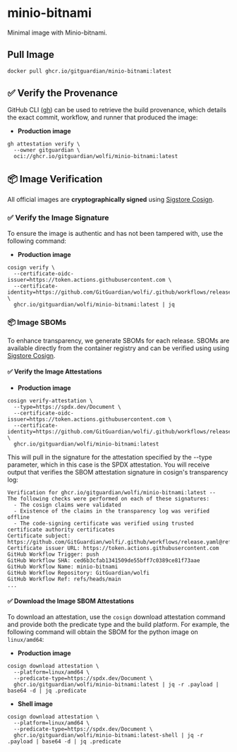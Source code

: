 # minio-bitnami

Minimal image with Minio-bitnami.

## Pull Image

```sh
docker pull ghcr.io/gitguardian/minio-bitnami:latest
```

## ✅ Verify the Provenance

GitHub CLI ([gh](https://cli.github.com/)) can be used to retrieve the build provenance, which details the exact commit, workflow, and runner that produced the image:

- **Production image**

```shell
gh attestation verify \
  --owner gitguardian \
  oci://ghcr.io/gitguardian/wolfi/minio-bitnami:latest
```

## 📦 **Image Verification**

All official images are **cryptographically signed** using [Sigstore Cosign](https://www.sigstore.dev/).

### ✅ Verify the Image Signature

To ensure the image is authentic and has not been tampered with, use the following command:

- **Production image**

```shell
cosign verify \
  --certificate-oidc-issuer=https://token.actions.githubusercontent.com \
  --certificate-identity=https://github.com/GitGuardian/wolfi/.github/workflows/release.yaml@refs/heads/main \
  ghcr.io/gitguardian/wolfi/minio-bitnami:latest | jq
```

### 📦 **Image SBOMs**

To enhance transparency, we generate SBOMs for each release. SBOMs are available directly from the container registry
and can be verified using using [Sigstore Cosign](https://www.sigstore.dev/).

#### ✅ Verify the Image Attestations

- **Production image**

```shell
cosign verify-attestation \
  --type=https://spdx.dev/Document \
  --certificate-oidc-issuer=https://token.actions.githubusercontent.com \
  --certificate-identity=https://github.com/GitGuardian/wolfi/.github/workflows/release.yaml@refs/heads/main \
  ghcr.io/gitguardian/wolfi/minio-bitnami:latest
```

This will pull in the signature for the attestation specified by the --type parameter, which in this case is the SPDX attestation. You will receive output that verifies the SBOM attestation signature in cosign's transparency log:

```shell
Verification for ghcr.io/gitguardian/wolfi/minio-bitnami:latest --
The following checks were performed on each of these signatures:
  - The cosign claims were validated
  - Existence of the claims in the transparency log was verified offline
  - The code-signing certificate was verified using trusted certificate authority certificates
Certificate subject: https://github.com/GitGuardian/wolfi/.github/workflows/release.yaml@refs/heads/main
Certificate issuer URL: https://token.actions.githubusercontent.com
GitHub Workflow Trigger: push
GitHub Workflow SHA: ced6b3cfab1341509de55bff7c0389ce81f73aae
GitHub Workflow Name: minio-bitnami
GitHub Workflow Repository: GitGuardian/wolfi
GitHub Workflow Ref: refs/heads/main
...
```

#### ✅ Download the Image SBOM Attestations

To download an attestation, use the `cosign` download attestation command and provide both the predicate type and the build platform. For example, the following command will obtain the SBOM for the python image on `linux/amd64`:

- **Production image**

```shell
cosign download attestation \
  --platform=linux/amd64 \
  --predicate-type=https://spdx.dev/Document \
  ghcr.io/gitguardian/wolfi/minio-bitnami:latest | jq -r .payload | base64 -d | jq .predicate
```

- **Shell image**

```shell
cosign download attestation \
  --platform=linux/amd64 \
  --predicate-type=https://spdx.dev/Document \
  ghcr.io/gitguardian/wolfi/minio-bitnami:latest-shell | jq -r .payload | base64 -d | jq .predicate
```
